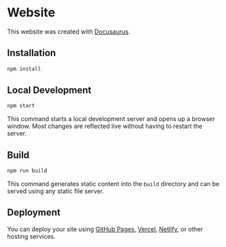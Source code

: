 # Website

This website was created with [Docusaurus](https://docusaurus.io/).

## Installation

```bash
npm install
```

## Local Development

```bash
npm start
```

This command starts a local development server and opens up a browser window. Most changes are reflected live without having to restart the server.

## Build

```bash
npm run build
```

This command generates static content into the `build` directory and can be served using any static file server.

## Deployment

You can deploy your site using [GitHub Pages](https://docusaurus.io/docs/deployment), [Vercel](https://vercel.com/), [Netlify](https://www.netlify.com/), or other hosting services.